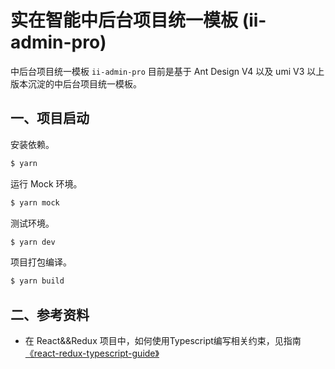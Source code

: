 # 实在智能中后台项目统一模板 (ii-admin-pro)

中后台项目统一模板 `ii-admin-pro` 目前是基于 Ant Design V4 以及 umi V3 以上版本沉淀的中后台项目统一模板。

## 一、项目启动 

安装依赖。

```bash
$ yarn
```

运行 Mock 环境。

```bash
$ yarn mock 
```

测试环境。

```bash
$ yarn dev
```

项目打包编译。

```bash
$ yarn build
```

## 二、参考资料

+ 在 React&&Redux 项目中，如何使用Typescript编写相关约束，见指南[《react-redux-typescript-guide》](https://github.com/piotrwitek/react-redux-typescript-guide/blob/master/README.md)
